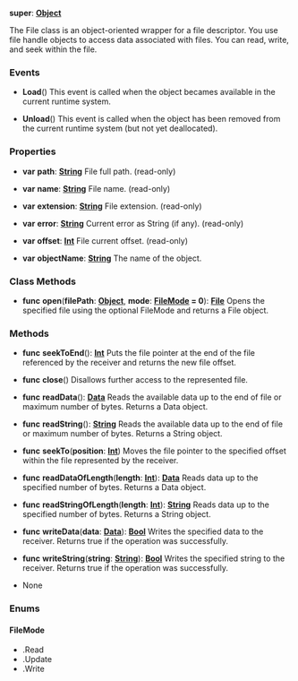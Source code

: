 **super**: **[Object](Object.md)**

The File class is an object-oriented wrapper for a file descriptor. You use file handle objects to access data associated with files. You can read, write, and seek within the file.

### Events

* **Load**()
This event is called when the object becames available in the current runtime system.

* **Unload**()
This event is called when the object has been removed from the current runtime system (but not yet deallocated).



### Properties

* **var** **path**: **[String](../gravity/string.md)**
File full path. \(read-only\)

* **var** **name**: **[String](../gravity/string.md)**
File name. \(read-only\)

* **var** **extension**: **[String](../gravity/string.md)**
File extension. \(read-only\)

* **var** **error**: **[String](../gravity/string.md)**
Current error as String (if any). \(read-only\)

* **var** **offset**: **[Int](../gravity/int.md)**
File current offset. \(read-only\)

* **var** **objectName**: **[String](../gravity/string.md)**
The name of the object.



### Class Methods

* **func** **open**(**filePath**: **[Object](../gravity/object.md)**, **mode**: **<a href="#_enum_FileMode">FileMode</a> = 0**): <strong>[File](File.md)</strong> 
Opens the specified file using the optional FileMode and returns a File object.



### Methods

* **func** **seekToEnd**(): <strong>[Int](../gravity/int.md)</strong> 
Puts the file pointer at the end of the file referenced by the receiver and returns the new file offset.

* **func** **close**()
Disallows further access to the represented file.

* **func** **readData**(): <strong>[Data](Data.md)</strong> 
Reads the available data up to the end of file or maximum number of bytes. Returns a Data object.

* **func** **readString**(): <strong>[String](../gravity/string.md)</strong> 
Reads the available data up to the end of file or maximum number of bytes. Returns a String object.

* **func** **seekTo**(**position**: **[Int](../gravity/int.md)**)
Moves the file pointer to the specified offset within the file represented by the receiver.

* **func** **readDataOfLength**(**length**: **[Int](../gravity/int.md)**): <strong>[Data](Data.md)</strong> 
Reads data up to the specified number of bytes. Returns a Data object.

* **func** **readStringOfLength**(**length**: **[Int](../gravity/int.md)**): <strong>[String](../gravity/string.md)</strong> 
Reads data up to the specified number of bytes. Returns a String object.

* **func** **writeData**(**data**: **[Data](Data.md)**): <strong>[Bool](../gravity/bool.md)</strong> 
Writes the specified data to the receiver. Returns true if the operation was successfully.

* **func** **writeString**(**string**: **[String](../gravity/string.md)**): <strong>[Bool](../gravity/bool.md)</strong> 
Writes the specified string to the receiver. Returns true if the operation was successfully.



* None

### Enums

<div id="_enum_FileMode"></div>

#### FileMode
 * .Read
 * .Update
 * .Write



